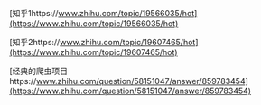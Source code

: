 [知乎1https://www.zhihu.com/topic/19566035/hot](https://www.zhihu.com/topic/19566035/hot)

[知乎2https://www.zhihu.com/topic/19607465/hot](https://www.zhihu.com/topic/19607465/hot)

[经典的爬虫项目https://www.zhihu.com/question/58151047/answer/859783454](https://www.zhihu.com/question/58151047/answer/859783454)

